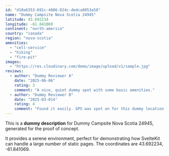 ```yaml
---
id: "d10a6353-691c-4886-824c-dedca8053a58"
name: "Dummy Campsite Nova Scotia 24945"
latitude: 43.692234
longitude: -61.841069
continent: "north-america"
country: "canada"
region: "nova-scotia"
amenities:
  - "cell-service"
  - "hiking"
  - "fire-pit"
images:
  - "https://res.cloudinary.com/demo/image/upload/v1/sample.jpg"
reviews:
  - author: "Dummy Reviewer A"
    date: "2025-06-06"
    rating: 3
    comment: "A nice, quiet dummy spot with some basic amenities."
  - author: "Dummy Reviewer B"
    date: "2025-03-014"
    rating: 4
    comment: "Found it easily. GPS was spot on for this dummy location."
---
```


This is a **dummy description** for Dummy Campsite Nova Scotia 24945, generated for the proof of concept.

It provides a serene environment, perfect for demonstrating how SvelteKit can handle a large number of static pages. The coordinates are 43.692234, -61.841069.
